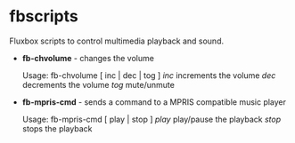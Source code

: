 fbscripts
=========

Fluxbox scripts to control multimedia playback and sound.

* **fb-chvolume** - changes the volume

    Usage: fb-chvolume [ inc | dec | tog ]
        *inc*   increments the volume
        *dec*   decrements the volume
        *tog*   mute/unmute

* **fb-mpris-cmd** - sends a command to a MPRIS compatible music player

    Usage: fb-mpris-cmd [ play | stop ]
        *play*  play/pause the playback
        *stop*  stops the playback
